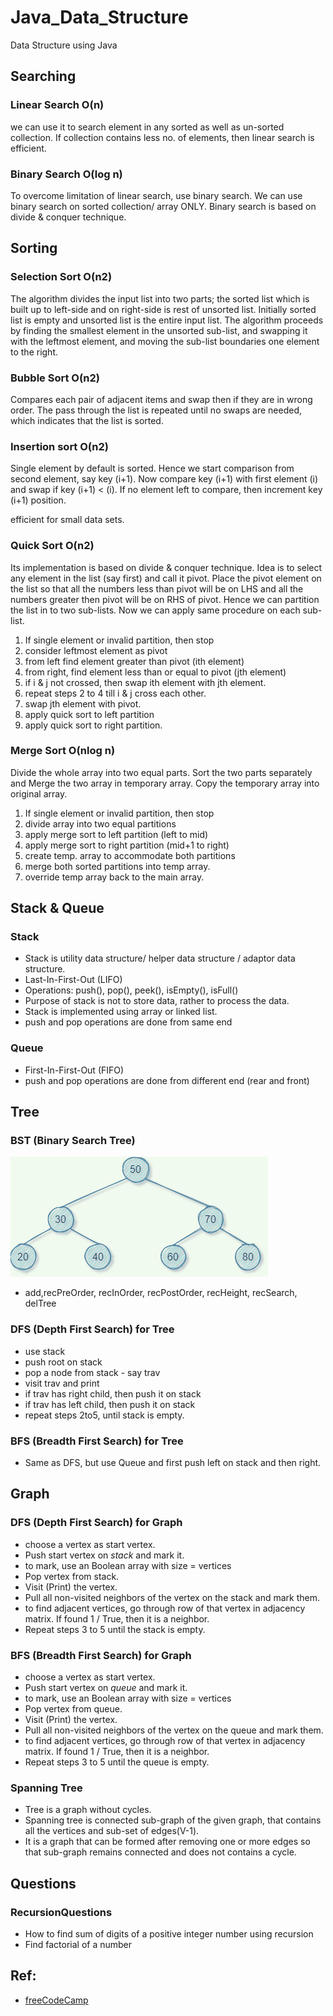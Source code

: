 # Java_Data_Structure
Data Structure using Java


## Searching

### Linear Search  O(n)

we can use it to search element in any sorted as well as un-sorted collection.
If collection contains less no. of elements, then linear search is efficient.

### Binary Search  O(log n)

To overcome limitation of linear search, use binary search.
We can use binary search on sorted collection/ array ONLY.
Binary search is based on divide & conquer technique.

## Sorting

### Selection Sort  O(n2)

The algorithm divides the input list into two parts; the sorted list which is built up to left-side and on right-side is rest of unsorted list. Initially sorted list is empty and unsorted list is the entire input list.
The algorithm proceeds by finding the smallest element in the unsorted sub-list, and swapping it with the leftmost element, and moving the sub-list boundaries one element to the right.

### Bubble Sort  O(n2)

Compares each pair of adjacent items and swap then if they are in wrong order.
The pass through the list is repeated until no swaps are needed, which indicates that the list is sorted.

### Insertion sort  O(n2)

Single element by default is sorted.
Hence we start comparison from second element, say key (i+1).
Now compare key (i+1) with first element (i) and swap if key (i+1) < (i).
If no element left to compare, then increment key (i+1) position.

efficient for small data sets.

### Quick Sort  O(n2)

Its implementation is based on divide & conquer technique.
Idea is to select any element in the list (say first) and call it pivot. Place the pivot element on the list so that all the numbers less than pivot will be on LHS and all the numbers greater then pivot will be on RHS of pivot. Hence we can partition the list in to two sub-lists. Now we can apply same procedure on each sub-list.

1. If single element or invalid partition, then stop
2. consider leftmost element as pivot
3. from left find element greater than pivot (ith element)
4. from right, find element less than or equal to pivot (jth element)
5. if i & j not crossed, then swap ith element with jth element.
6. repeat steps 2 to 4 till i & j cross each other.
7. swap jth element with pivot.
8. apply quick sort to left partition
9. apply quick sort to right partition.

### Merge Sort  O(nlog n)

Divide the whole array into two equal parts. Sort the two parts separately and Merge the two array in temporary array. Copy the temporary array into original array.

1. If single element or invalid partition, then stop
2. divide array into two equal partitions
3. apply merge sort to left partition (left to mid)
4. apply merge sort to right partition (mid+1 to right)
5. create temp. array to accommodate both partitions
6. merge both sorted partitions into temp array.
7. override temp array back to the main array.

## Stack & Queue

### Stack

- Stack is utility data structure/ helper data structure / adaptor data structure.
- Last-In-First-Out (LIFO)
- Operations: push(), pop(), peek(), isEmpty(), isFull()
- Purpose of stack is not to store data, rather to process the data. 
- Stack is implemented using array or linked list.
- push and pop operations are done from same end

### Queue 

- First-In-First-Out (FIFO)
- push and pop operations are done from different end (rear and front)

## Tree

### BST (Binary Search Tree)

![tree](https://github.com/rishabdesai/Java_Data_Structure/blob/5be5f2292ae79cbdc1d25c82c5ab82dc21e84bb5/images/Tree.png)

- add,recPreOrder, recInOrder, recPostOrder, recHeight, recSearch, delTree  

### DFS (Depth First Search) for Tree

- use stack<Node>
- push root on stack
- pop a node from stack  - say trav
- visit trav and print
- if trav has right child, then push it on stack
- if trav has left child, then push it on stack
- repeat steps 2to5, until stack is empty. 

### BFS (Breadth First Search) for Tree

- Same as DFS, but use Queue and first push left on stack and then right.


## Graph

### DFS (Depth First Search) for Graph

- choose a vertex as start vertex.
- Push start vertex on *stack* and mark it.
- to mark, use an Boolean array with size = vertices
- Pop vertex from stack.
- Visit (Print) the vertex.
- Pull all non-visited neighbors of the vertex on the stack and mark them.
- to find adjacent vertices, go through row of that vertex in adjacency matrix. If found 1 / True, then it is a neighbor.
- Repeat steps 3 to 5 until the stack is empty.

### BFS (Breadth First Search) for Graph 

- choose a vertex as start vertex.
- Push start vertex on *queue* and mark it.
- to mark, use an Boolean array with size = vertices
- Pop vertex from queue.
- Visit (Print) the vertex.
- Pull all non-visited neighbors of the vertex on the queue and mark them.
- to find adjacent vertices, go through row of that vertex in adjacency matrix. If found 1 / True, then it is a neighbor.
- Repeat steps 3 to 5 until the queue is empty.

### Spanning Tree

- Tree is a graph without cycles.
- Spanning tree is connected sub-graph of the given graph, that contains all the vertices and sub-set of edges(V-1).
- It is a graph that can be formed after removing one or more edges so that sub-graph remains connected and does not contains a cycle.

## Questions

### RecursionQuestions

- How to find sum of digits of a positive integer number using recursion
- Find factorial of a number


## Ref:

- [freeCodeCamp](https://www.youtube.com/watch?v=IJDJ0kBx2LM)